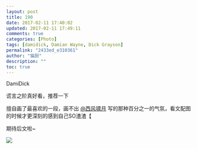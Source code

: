 ```yaml
---
layout: post
title: 190
date: 2017-02-11 17:40:02
updated: 2017-02-11 17:49:11
comments: true
categories: [Photo]
tags: [damidick, Damian Wayne, Dick Grayson]
permalink: "2433ed_e310361"
author: "猫厨"
description: ""
toc: true
---
```


<p>DamiDick</p> 
<p>谎言之阶真好看，推荐一下</p> 
<p>擅自画了最喜欢的一段，画不出&nbsp;<a target="_blank" loftermentionblogid="484406819" href="http://www.lofter.com/mentionredirect.do?blogId=484406819"  >@西风啸月</a>&nbsp;写的那种百分之一的气氛，看文配图的时候才更深刻的感到自己SO渣渣【</p> 
<p>期待后文啦~</p>

![](https://nos.netease.com/imglf2/img/cVZNdzJtQk9JV2REZHhtQXFYUGVnMkx0Ulo5NWlHTEVqV2oyUkF0YU5zc0htVFc0SkVKZ2x3PT0.jpg)